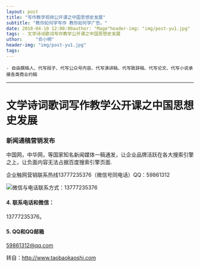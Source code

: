 ```yaml
---
layout: post
title: "写作教学视频公开课之中国思想史发展"
subtitle: "教你如何学写作 教你如何学广告。"
date: 2018-04-10 12:00:00author: "Mage"header-img: "img/post-yu1.jpg"
tags: - 文学诗词歌词写作教学公开课之中国思想史发展
uthor:     "俞小明"
header-img: "img/post-yu1.jpg"
tags:
---
```


    - 自由撰稿人、代写段子、代写公众号内容、代写演讲稿、代写致辞稿、代写论文、代写小说承接各类商业约稿

---

# 文学诗词歌词写作教学公开课之中国思想史发展

### 新闻通稿营销发布

中国网，中华网，等国家知名新闻媒体一稿通发，让企业品牌活跃在各大搜索引擎之上，让负面内容无法占据百度搜索引擎页面.

企业触网营销联系热线13777235376（微信号同电话）QQ：59861312

![微信与电话联系方式：13777235376](/img/xiezuo.jpg)

#### 4. 联系电话和微信：

13777235376。

#### 5. QQ和QQ邮箱

59861312@qq.com

转自：http://www.taobaokaoshi.com
